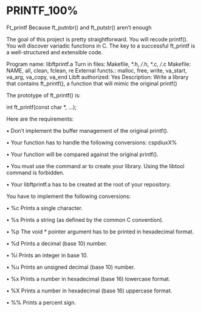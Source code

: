 # PRINTF_100%
Ft_printf
Because ft_putnbr() and ft_putstr() aren’t enough

The goal of this project is pretty straightforward. You will recode printf().
You will discover variadic functions in C.
The key to a successful ft_printf is a well-structured and extensible code.

Program name: libftprintf.a
Turn in files: Makefile, *.h, */*.h, *.c, */*.c
Makefile: NAME, all, clean, fclean, re
External functs.: malloc, free, write, va_start, va_arg, va_copy, va_end
Libft authorized: Yes
Description: Write a library that contains ft_printf(), a function that will mimic the original printf()

The prototype of ft_printf() is:

int  ft_printf(const char *, ...);

Here are the requirements:

• Don’t implement the buffer management of the original printf().

• Your function has to handle the following conversions: cspdiuxX%

• Your function will be compared against the original printf().

• You must use the command ar to create your library.
  Using the libtool command is forbidden.
  
• Your libftprintf.a has to be created at the root of your repository.

You have to implement the following conversions:

• %c Prints a single character.

• %s Prints a string (as defined by the common C convention).

• %p The void * pointer argument has to be printed in hexadecimal format.

• %d Prints a decimal (base 10) number.

• %i Prints an integer in base 10.

• %u Prints an unsigned decimal (base 10) number.

• %x Prints a number in hexadecimal (base 16) lowercase format.

• %X Prints a number in hexadecimal (base 16) uppercase format.

• %% Prints a percent sign.

